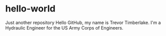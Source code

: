 # hello-world
Just another repository
Hello GitHub, my name is Trevor Timberlake. I'm a Hydraulic Engineer for the US Army Corps of Engineers.
